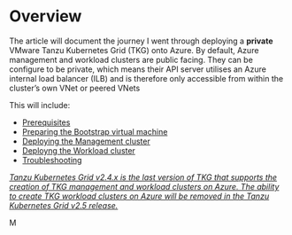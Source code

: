 # Overview

The article will document the journey I went through deploying a **private** VMware Tanzu Kubernetes Grid (TKG) onto Azure. By default, Azure management and workload clusters are public facing. They can be configure to be private, which means their API server utilises an Azure internal load balancer (ILB) and is therefore only accessible from within the cluster’s own VNet or peered VNets


This will include:


- [Prerequisites](1.0_Prerequisites/README.md)
- [Preparing the Bootstrap virtual machine](2.0_Bootstrap_Virtual_Machine/README.md)
- [Deploying the Management cluster](3.0_Management_Cluster/README.md)
- [Deployng the Workload cluster](4.0_Workload_Cluster/README.md)
- [Troubleshooting](5.0_Troubleshooting)

*[Tanzu Kubernetes Grid v2.4.x is the last version of TKG that supports the creation of TKG management and workload clusters on Azure. The ability to create TKG workload clusters on Azure will be removed in the Tanzu Kubernetes Grid v2.5 release.](https://docs.vmware.com/en/VMware-Tanzu-Kubernetes-Grid/2.4/tkg-deploy-mc/mgmt-release-notes.html)*

M




